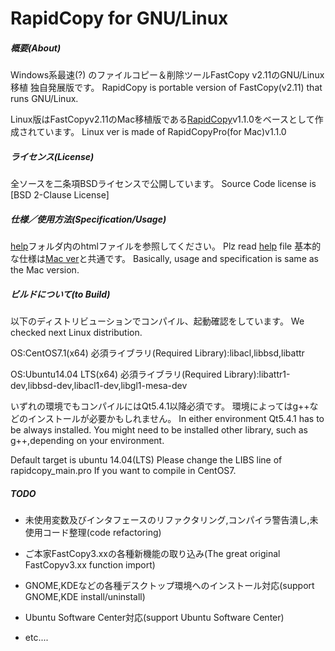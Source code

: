# RapidCopy for GNU/Linux

##### 概要(About)

Windows系最速(?) のファイルコピー＆削除ツールFastCopy v2.11のGNU/Linux移植 独自発展版です。
RapidCopy is portable version of FastCopy(v2.11) that runs GNU/Linux.

Linux版はFastCopyv2.11のMac移植版である[RapidCopy]v1.1.0をベースとして作成されています。
Linux ver is made of RapidCopyPro(for Mac)v1.1.0

##### ライセンス(License)
全ソースを二条項BSDライセンスで公開しています。
Source Code license is [BSD 2-Clause License]
##### 仕様／使用方法(Specification/Usage)

[help]フォルダ内のhtmlファイルを参照してください。
Plz read [help] file
基本的な仕様は[Mac ver]と共通です。
Basically, usage and specification is same as the Mac version.

##### ビルドについて(to Build)
以下のディストリビューションでコンパイル、起動確認をしています。
We checked next Linux distribution.

OS:CentOS7.1(x64)
必須ライブラリ(Required Library):libacl,libbsd,libattr

OS:Ubuntu14.04 LTS(x64)
必須ライブラリ(Required Library):libattr1-dev,libbsd-dev,libacl1-dev,libgl1-mesa-dev

いずれの環境でもコンパイルにはQt5.4.1以降必須です。
環境によってはg++などのインストールが必要かもしれません。
In either environment Qt5.4.1 has to be always installed.
You might need to be installed other library, such as g++,depending on your environment.

Default target is ubuntu 14.04(LTS)
Please change the LIBS line of rapidcopy_main.pro If you want to compile in CentOS7.

##### TODO
- 未使用変数及びインタフェースのリファクタリング,コンパイラ警告潰し,未使用コード整理(code refactoring)
- ご本家FastCopy3.xxの各種新機能の取り込み(The great original FastCopyv3.xx function import)
- GNOME,KDEなどの各種デスクトップ環境へのインストール対応(support GNOME,KDE install/uninstall)
- Ubuntu Software Center対応(support Ubuntu Software Center)
- etc....

   [help]: <https://github.com/KengoSawa2/RapidCopy/tree/master/help>
   [RapidCopy]: <https://itunes.apple.com/jp/app/rapidcopy/id975974524>
   [Mac ver]: <http://www.lespace.co.jp/file_bl/rapidcopy/manual/index.html>
